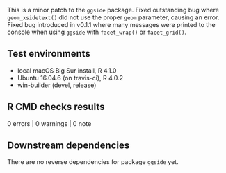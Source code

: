 This is a minor patch to the `ggside` package. Fixed outstanding bug where `geom_xsidetext()` did not use the proper `geom` parameter, causing an error. Fixed bug introduced in v0.1.1 where many messages were printed to the console when using `ggside` with `facet_wrap()` or `facet_grid()`.

## Test environments
* local macOS Big Sur install, R 4.1.0
* Ubuntu 16.04.6 (on travis-ci), R 4.0.2
* win-builder (devel, release)


## R CMD checks results

0 errors | 0 warnings | 0 note

## Downstream dependencies

There are no reverse dependencies for package `ggside` yet.
